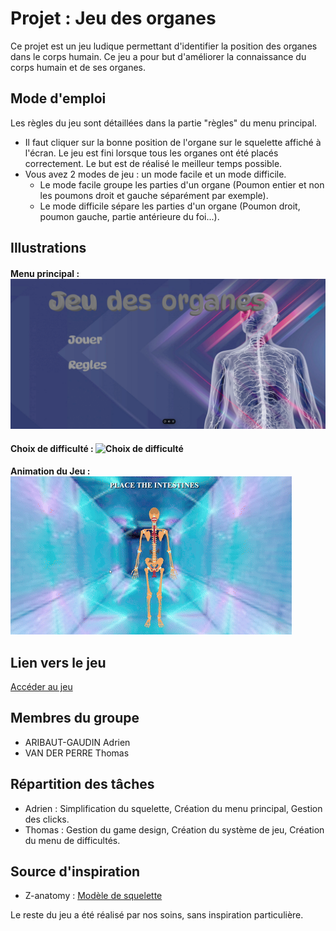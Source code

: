 # **Projet** : **Jeu des organes**

Ce projet est un jeu ludique permettant d'identifier la position des organes dans le corps humain. Ce jeu a pour but d'améliorer la connaissance du corps humain et de ses organes.

## Mode d'emploi

Les règles du jeu sont détaillées dans la partie "règles" du menu principal.

- Il faut cliquer sur la bonne position de l'organe sur le squelette affiché à l'écran. Le jeu est fini lorsque tous les organes ont été placés correctement. Le but est de réalisé le meilleur temps possible.
- Vous avez 2 modes de jeu : un mode facile et un mode difficile.
  - Le mode facile groupe les parties d'un organe (Poumon entier et non les poumons droit et gauche séparément par exemple).
  - Le mode difficile sépare les parties d'un organe (Poumon droit, poumon gauche, partie antérieure du foi...).

## Illustrations

#### Menu principal : ![Menu principal](public/assets/images/screen_main_menu.png)

#### Choix de difficulté : ![Choix de difficulté](public/assets/images/choix_de_difficultés.png)

#### Animation du Jeu : ![Animation du Jeu](anim.gif)


## Lien vers le jeu

[Accéder au jeu](https://ar-project-ten.vercel.app/)

## Membres du groupe
- ARIBAUT-GAUDIN Adrien
- VAN DER PERRE Thomas

## Répartition des tâches
- Adrien : Simplification du squelette, Création du menu principal, Gestion des clicks.
- Thomas : Gestion du game design, Création du système de jeu, Création du menu de difficultés.

## Source d'inspiration
- Z-anatomy : [Modèle de squelette](https://www.z-anatomy.com/)

Le reste du jeu a été réalisé par nos soins, sans inspiration particulière.
